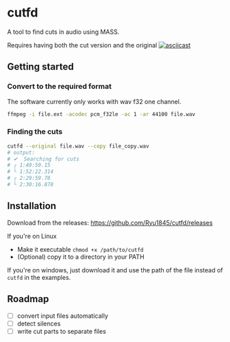 cutfd
=====
A tool to find cuts in audio using MASS.

Requires having both the cut version and the original
[![asciicast](https://asciinema.org/a/g3lP8QjImxZpIjiAMKGnaCxoB.svg)](https://asciinema.org/a/g3lP8QjImxZpIjiAMKGnaCxoB?autoplay=1)

## Getting started
### Convert to the required format
The software currently only works with wav f32 one channel.

```bash
ffmpeg -i file.ext -acodec pcm_f32le -ac 1 -ar 44100 file.wav
```
### Finding the cuts
```bash
cutfd --original file.wav --copy file_copy.wav
# output:
# ✔  Searching for cuts
# ┌ 1:49:59.15
# └ 1:52:22.314
# ┌ 2:29:59.78
# └ 2:30:16.878

```
## Installation
Download from the releases: https://github.com/Ryu1845/cutfd/releases

If you're on Linux
- Make it executable  `chmod +x /path/to/cutfd`
- (Optional) copy it to a directory in your PATH

If you're on windows, just download it and use the path of the file instead of `cutfd` in the examples.

## Roadmap
- [ ] convert input files automatically
- [ ] detect silences
- [ ] write cut parts to separate files
